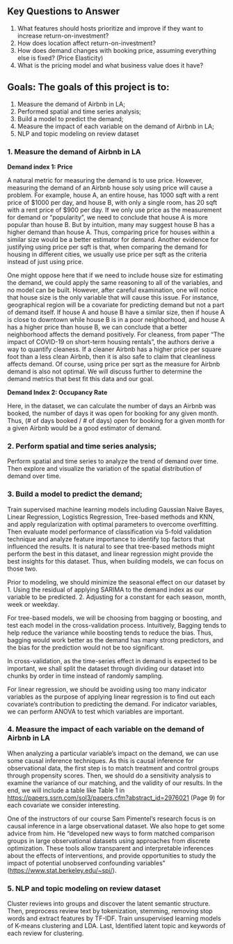 ## Key Questions to Answer

1. What features should hosts prioritize and improve if they want to increase return-on-investment?
2. How does location affect return-on-investment?
3. How does demand changes with booking price, assuming everything else is fixed? (Price Elasticity)
4. What is the pricing model and what business value does it have?


## Goals: The goals of this project is to: 
1. Measure the demand of Airbnb in LA; 
2. Performed spatial and time series analysis;
3. Build a model to predict the demand; 
4. Measure the impact of each variable on the demand of Airbnb in LA; 
5. NLP and topic modeling on review dataset


### 1. Measure the demand of Airbnb in LA

**Demand index 1: Price**

A natural metric for measuring the demand is to use price. However, measuring the demand of an Airbnb house soly using price will cause a problem. For example, house A, an entire house, has 1000 sqft with a rent price of $1000 per day, and house B, with only a single room, has 20 sqft with a rent price of $900 per day. If we only use price as the measurement for demand or “popularity”, we need to conclude that house A is more popular than house B. But by intuition, many may suggest house B has a higher demand than house A. Thus, comparing price for houses within a similar size would be a better estimator for demand. Another evidence for justifying using price per sqft is that, when comparing the demand for housing in different cities, we usually use price per sqft as the criteria instead of just using price.

One might oppose here that if we need to include house size for estimating the demand, we could apply the same reasoning to all of the variables, and no model can be built. However, after careful examination, one will notice that house size is the only variable that will cause this issue. For instance, geographical region will be a covariate for predicting demand but not a part of demand itself. If house A and house B have a similar size, then if house A is close to downtown while house B is in a poor neighborhood, and house A has a higher price than house B, we can conclude that a better neighborhood affects the demand positively. For cleaness, from paper “The impact of COVID-19 on short-term housing rentals”, the authors derive a way to quantify cleaness. If a cleaner Airbnb has a higher price per square foot than a less clean Airbnb, then it is also safe to claim that cleanliness affects demand.
Of course, using price per sqrt as the measure for Airbnb demand is also not optimal. We will discuss further to determine the demand metrics that best fit this data and our goal.

**Demand Index 2: Occupancy Rate**
	
Here, in the dataset, we can calculate the number of days an Airbnb was booked, the number of days it was open for booking for any given month. Thus, (# of days booked / # of days) open for booking for a given month for a given Airbnb would be a good estimator of demand.

### 2. Perform spatial and time series analysis; 
Perform spatial and time series to analyze the trend of demand over time. Then explore and visualize the variation of the spatial distribution of demand over time.

### 3. Build a model to predict the demand; 
Train supervised machine learning models including Gaussian Naive Bayes, Linear Regression, Logistics Regression, Tree-based methods and KNN, and apply regularization with optimal parameters to overcome overfitting. Then evaluate model performance of classification via 5-fold validation technique and analyze feature importance to identify top factors that influenced the results.
It is natural to see that tree-based methods might perform the best in this dataset, and linear regression might provide the best insights for this dataset. Thus, when building models, we can focus on those two.

Prior to modeling, we should minimize the seasonal effect on our dataset by 1. Using the residual of applying SARIMA to the demand index as our variable to be predicted. 2. Adjusting for a constant for each season, month, week or weekday.

For tree-based models, we will be choosing from bagging or boosting, and test each model in the cross-validation process. Intuitively, Bagging tends to help reduce the variance while boosting tends to reduce the bias. Thus, bagging would work better as the demand has many strong predictors, and the bias for the prediction would not be too significant.

In cross-validation, as the time-series effect in demand is expected to be important, we shall split the dataset through dividing our dataset into chunks by order in time instead of randomly sampling.

For linear regression, we should be avoiding using too many indicator variables as the purpose of applying linear regression is to find out each covariate’s contribution to predicting the demand. For indicator variables, we can perform ANOVA to test which variables are important.

### 4. Measure the impact of each variable on the demand of Airbnb in LA
When analyzing a particular variable’s impact on the demand, we can use some causal inference techniques.
As this is causal inference for observational data, the first step is to match treatment and control groups through propensity scores. Then, we should do a sensitivity analysis to examine the variance of our matching, and the validity of our results. In the end, we will include a table like Table 1 in https://papers.ssrn.com/sol3/papers.cfm?abstract_id=2976021 (Page 9) for each covariate we consider interesting. 

One of the instructors of our course Sam Pimentel’s research focus is on causal inference in a large observational dataset. We also hope to get some advice from him. He “developed new ways to form matched comparison groups in large observational datasets using approaches from discrete optimization. These tools allow transparent and interpretable inferences about the effects of interventions, and provide opportunities to study the impact of potential unobserved confounding variables” (https://www.stat.berkeley.edu/~spi/).

### 5. NLP and topic modeling on review dataset
Cluster reviews into groups and discover the latent semantic structure. 
Then, preprocess review text by tokenization, stemming, removing stop words and extract features by TF-IDF. 
Train unsupervised learning models of K-means clustering and LDA. 
Last, Identified latent topic and keywords of each review for clustering.
